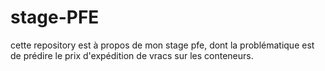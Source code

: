 # stage-PFE
cette repository est à propos de mon stage pfe, dont la problématique est de prédire le prix d'expédition de vracs sur les conteneurs.
